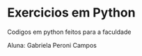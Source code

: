 # Exercicios em Python
Codigos em python feitos para a faculdade
<p>Aluna: Gabriela Peroni Campos</p>
